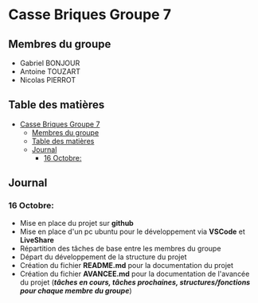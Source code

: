 # Casse Briques Groupe 7
## Membres du groupe
- Gabriel BONJOUR
- Antoine TOUZART
- Nicolas PIERROT
## Table des matières
- [Casse Briques Groupe 7](#casse-briques-groupe-7)
  - [Membres du groupe](#membres-du-groupe)
  - [Table des matières](#table-des-matières)
  - [Journal](#journal)
    - [16 Octobre:](#16-octobre)


## Journal
### 16 Octobre:
- Mise en place du projet sur **github**
- Mise en place d'un pc ubuntu pour le développement via **VSCode** et **LiveShare**
- Répartition des tâches de base entre les membres du groupe
- Départ du développement de la structure du projet
- Création du fichier **README.md** pour la documentation du projet
- Création du fichier **AVANCEE.md** pour la documentation de l'avancée du projet (***tâches en cours, tâches prochaines, structures/fonctions pour chaque membre du groupe***)